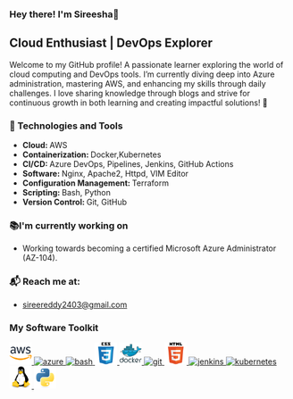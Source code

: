 ### Hey there! I'm Sireesha🫶
## Cloud Enthusiast | DevOps Explorer

<p>Welcome to my GitHub profile! A passionate learner exploring the world of cloud computing and DevOps tools.
I’m currently diving deep into Azure administration, mastering AWS, and enhancing my skills through daily challenges.
I love sharing knowledge through blogs and strive for continuous growth in both learning and creating impactful solutions! 🚀 </p>

<div>
  <h3>🔧 Technologies and Tools</h3>
  <ul>
    <li><strong>Cloud: </strong>AWS</li>
    <li><strong>Containerization: </strong> Docker,Kubernetes</li>
    <li><strong>CI/CD: </strong>Azure DevOps, Pipelines, Jenkins, GitHub Actions</a></li>
    <li><strong>Software: </strong>Nginx, Apache2, Httpd, VIM Editor</a></li>
    <li><strong>Configuration Management: </strong>Terraform</li>
    <li><strong>Scripting: </strong>Bash, Python</li>
    <li><strong>Version Control: </strong>Git, GitHub</li>
  </ul>
</div>

<h3> 📚I'm currently working on</h3>
<ul>
  <li>Working towards becoming a certified Microsoft Azure Administrator (AZ-104).</li>
</ul>

<div>
  <h3>📬 Reach me at:</h3>
  <ul>
    <li><a href="mailto:sireereddy2403@gmail.com">
    sireereddy2403@gmail.com
   </a></li>
  </ul>
</div>




<h3 align="left">My Software Toolkit</h3>
<p align="left"> <a href="https://aws.amazon.com" target="_blank" rel="noreferrer"> <img src="https://raw.githubusercontent.com/devicons/devicon/master/icons/amazonwebservices/amazonwebservices-original-wordmark.svg" alt="aws" width="40" height="40"/> </a> <a href="https://azure.microsoft.com/en-in/" target="_blank" rel="noreferrer"> <img src="https://www.vectorlogo.zone/logos/microsoft_azure/microsoft_azure-icon.svg" alt="azure" width="40" height="40"/> </a> <a href="https://www.gnu.org/software/bash/" target="_blank" rel="noreferrer"> <img src="https://www.vectorlogo.zone/logos/gnu_bash/gnu_bash-icon.svg" alt="bash" width="40" height="40"/> </a> <a href="https://www.w3schools.com/css/" target="_blank" rel="noreferrer"> <img src="https://raw.githubusercontent.com/devicons/devicon/master/icons/css3/css3-original-wordmark.svg" alt="css3" width="40" height="40"/> </a> <a href="https://www.docker.com/" target="_blank" rel="noreferrer"> <img src="https://raw.githubusercontent.com/devicons/devicon/master/icons/docker/docker-original-wordmark.svg" alt="docker" width="40" height="40"/> </a> <a href="https://git-scm.com/" target="_blank" rel="noreferrer"> <img src="https://www.vectorlogo.zone/logos/git-scm/git-scm-icon.svg" alt="git" width="40" height="40"/> </a> <a href="https://www.w3.org/html/" target="_blank" rel="noreferrer"> <img src="https://raw.githubusercontent.com/devicons/devicon/master/icons/html5/html5-original-wordmark.svg" alt="html5" width="40" height="40"/> </a> <a href="https://www.jenkins.io" target="_blank" rel="noreferrer"> <img src="https://www.vectorlogo.zone/logos/jenkins/jenkins-icon.svg" alt="jenkins" width="40" height="40"/> </a> <a href="https://kubernetes.io" target="_blank" rel="noreferrer"> <img src="https://www.vectorlogo.zone/logos/kubernetes/kubernetes-icon.svg" alt="kubernetes" width="40" height="40"/> </a> <a href="https://www.linux.org/" target="_blank" rel="noreferrer"> <img src="https://raw.githubusercontent.com/devicons/devicon/master/icons/linux/linux-original.svg" alt="linux" width="40" height="40"/> </a> <a href="https://www.python.org" target="_blank" rel="noreferrer"> <img src="https://raw.githubusercontent.com/devicons/devicon/master/icons/python/python-original.svg" alt="python" width="40" height="40"/> </a> </p>
